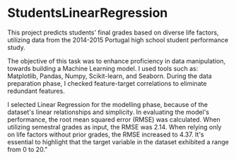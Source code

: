 # StudentsLinearRegression
 This project predicts students' final grades based on diverse life factors, utilizing data from the 2014-2015 Portugal high school student performance study.

The objective of this task was to enhance proficiency in data manipulation, towards building a Machine Learning model. I used tools such as: Matplotlib, Pandas, Numpy, Scikit-learn, and Seaborn. During the data preparation phase, I checked feature-target correlations to eliminate redundant features.

I selected Linear Regression for the modelling phase, because of the dataset's linear relationships and simplicity. In evaluating the model's performance, the root mean squared error (RMSE) was calculated. When utilizing semestral grades as input, the RMSE was 2.14. When relying only on life factors without prior grades, the RMSE increased to 4.37. It's essential to highlight that the target variable in the dataset exhibited a range from 0 to 20."

